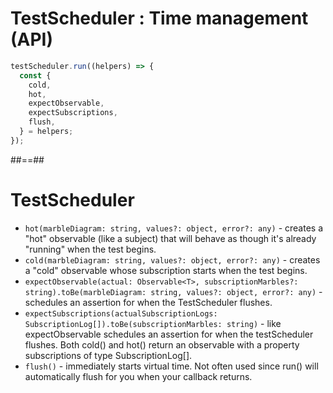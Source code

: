 <!-- .slide: class="with-code consolas" -->

# TestScheduler : Time management (API)

```javascript
testScheduler.run((helpers) => {
  const {
    cold,
    hot,
    expectObservable,
    expectSubscriptions,
    flush,
  } = helpers;
});
```

<!-- .element: class="big-code block" -->

##==##

# TestScheduler

- `hot(marbleDiagram: string, values?: object, error?: any)` - creates a "hot" observable (like a subject) that will behave as though it's already "running" when the test begins.
- `cold(marbleDiagram: string, values?: object, error?: any)` - creates a "cold" observable whose subscription starts when the test begins.
- `expectObservable(actual: Observable<T>, subscriptionMarbles?: string).toBe(marbleDiagram: string, values?: object, error?: any)` - schedules an assertion for when the TestScheduler flushes.
- `expectSubscriptions(actualSubscriptionLogs: SubscriptionLog[]).toBe(subscriptionMarbles: string)` - like expectObservable schedules an assertion for when the testScheduler flushes. Both cold() and hot() return an observable with a property subscriptions of type SubscriptionLog[].
- `flush()` - immediately starts virtual time. Not often used since run() will automatically flush for you when your callback returns.
